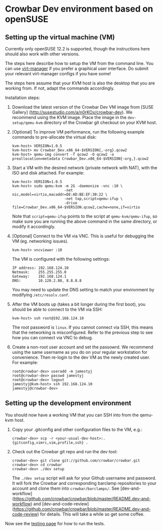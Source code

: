 # Crowbar Dev environment based on openSUSE

## Setting up the virtual machine (VM)

Currently only openSUSE 12.2 is supported, though the instructions here should
also work with other versions.

The steps here describe how to setup the VM from the command line. You can use
[virt-manager](http://virt-manager.org) if you prefer a graphical user
interface. Do submit your relevant virt-manager configs if you have some!

The steps here assume that your KVM host is also the desktop that you are
working from. If not, adapt the commands accordingly.

Installation steps:

1. Download the latest version of the Crowbar Dev VM image from [SUSE Gallery]
   (http://susestudio.com/a/n0rKOx/crowbar-dev). We recommend using the KVM
   image. Place the image in the `dev-setup/qemu-kvm` directory of the Crowbar
   git checkout on your KVM host.

1. [Optional] To improve VM performance, run the following example commands to
   pre-allocate the virtual disk:

   ````
   kvm-host> VERSION=1.0.5
   kvm-host> mv Crowbar_Dev.x86_64-$VERSION{,-org}.qcow2
   kvm-host> qemu-img convert -f qcow2 -O qcow2 -o preallocation=metadata Crowbar_Dev.x86_64-$VERSION{-org,}.qcow2
   ````

1. Start a VM with the desired network (private network with NAT), with the ISO
   and disk attached. For example:

   ````
   kvm-host> VERSION=1.0.5
   kvm-host> sudo qemu-kvm -m 2G -daemonize -vnc :10 \
                           -net nic,model=virtio,macaddr=DE:AD:BE:EF:30:22 \
                           -net tap,script=qemu-ifup \
                           -drive file=Crowbar_Dev.x86_64-$VERSION.qcow2,cache=none,if=virtio
   ````

   Note that `script=qemu-ifup` points to the script at `qemu-kvm/qemu-ifup`,
   so make sure you are running the above command in the same directory, or
   modify it accordingly.

1. [Optional] Connect to the VM via VNC. This is useful for debugging the VM
   (eg. networking issues).

   ````
   kvm-host> vncviewer :10
   ````

   The VM is configured with the following settings:

   ````
   IP address: 192.168.124.10
   Netmask:    255.255.255.0
   Gateway:    192.168.124.1
   DNS:        10.120.2.88, 8.8.8.8
   ````

   You may need to update the DNS setting to match your environment by
   modifying `/etc/resolv.conf`.


1. After the VM boots up (takes a bit longer during the first boot), you should
   be able to connect to the VM via SSH:

   ````
   kvm-host> ssh root@192.168.124.10
   ````

   The root password is `linux`. If you cannot connect via SSH, this means that
   the networking is misconfigured. Refer to the previous step to see how you
   can connect via VNC to debug.

1. Create a non-root user account and set the passowrd. We recommend using the
   same username as you do on your regular workstation for convenience. Then
   re-login to the dev VM as the newly created user. For example:

   ````
   root@crowbar-dev> useradd -m jamestyj
   root@crowbar-dev> passwd jamestyj
   root@crowbar-dev> logout
   jamestyj@kvm-host> ssh 192.168.124.10
   jamestyj@crowbar-dev>
   ````


## Setting up the development environment

You should now have a working VM that you can SSH into from the qemu-kvm host.

1. Copy your .gitconfig and other configuration files to the VM, e.g.:

   ````
   crowbar-dev> scp -r <your-usual-dev-host>:.{gitconfig,vimrc,vim,profile,ssh} .
   ````

1. Check out the Crowbar git repo and run the dev tool:

   ````
   crowbar-dev> git clone git://github.com/crowbar/crowbar.git
   crowbar-dev> cd crowbar
   crowbar-dev> ./dev setup
   ````

   The `./dev setup` script will ask for your Github username and password. It
   will fork the Crowbar and corresponding barclamp repositories to your
   account and clone them into `crowbar/barclamps/`. See [dev-and-workflow]
   (https://github.com/crowbar/crowbar/blob/master/README.dev-and-workflow)
   and [dev-and-code-review]
   (https://github.com/crowbar/crowbar/blob/master/README.dev-and-code-review)
   for details. This will take a while so get some coffee.

Now see the [testing page](testing.md) for how to run the tests.
